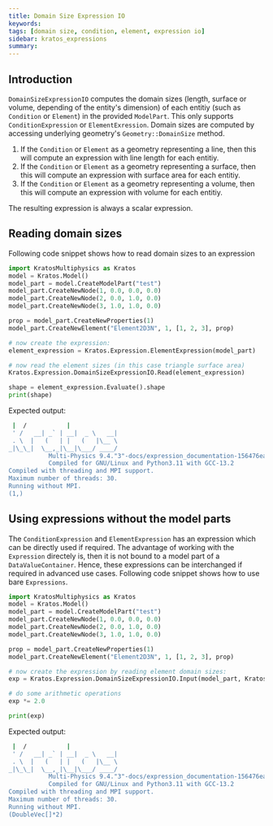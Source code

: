 ```yaml
---
title: Domain Size Expression IO
keywords: 
tags: [domain size, condition, element, expression io]
sidebar: kratos_expressions
summary: 
---
```


## Introduction

```DomainSizeExpressionIO``` computes the domain sizes (length, surface or volume, depending of the entity's dimension) of each entitiy (such as ```Condition``` or ```Element```) in the provided `ModelPart`. This only supports ```ConditionExpression``` or ```ElementExression```. Domain sizes are computed by accessing underlying geometry's ```Geometry::DomainSize``` method.

1. If the ```Condition``` or ```Element``` as a geometry representing a line, then this will compute an expression with line length for each entitiy.
2. If the ```Condition``` or ```Element``` as a geometry representing a surface, then this will compute an expression with surface area for each entitiy.
3. If the ```Condition``` or ```Element``` as a geometry representing a volume, then this will compute an expression with volume for each entitiy.

The resulting expression is always a scalar expression.

## Reading domain sizes
Following code snippet shows how to read domain sizes to an expression
```python
import KratosMultiphysics as Kratos
model = Kratos.Model()
model_part = model.CreateModelPart("test")
model_part.CreateNewNode(1, 0.0, 0.0, 0.0)
model_part.CreateNewNode(2, 0.0, 1.0, 0.0)
model_part.CreateNewNode(3, 1.0, 1.0, 0.0)

prop = model_part.CreateNewProperties(1)
model_part.CreateNewElement("Element2D3N", 1, [1, 2, 3], prop)

# now create the expression:
element_expression = Kratos.Expression.ElementExpression(model_part)

# now read the element sizes (in this case triangle surface area)
Kratos.Expression.DomainSizeExpressionIO.Read(element_expression)

shape = element_expression.Evaluate().shape
print(shape)
```

Expected output:
```bash
 |  /           |                  
 ' /   __| _` | __|  _ \   __|    
 . \  |   (   | |   (   |\__ \  
_|\_\_|  \__,_|\__|\___/ ____/
           Multi-Physics 9.4."3"-docs/expression_documentation-156476ea1c-Release-x86_64
           Compiled for GNU/Linux and Python3.11 with GCC-13.2
Compiled with threading and MPI support.
Maximum number of threads: 30.
Running without MPI.
(1,)
```

## Using expressions without the model parts
The ```ConditionExpression``` and ```ElementExpression``` has an expression which can be directly used if required. The advantage of working
with the ```Expression``` directely is, then it is not bound to a model part of a ```DataValueContainer```. Hence, these expressions can be interchanged if required in
advanced use cases. Following code snippet shows how to use bare ```Expressions```.
```python
import KratosMultiphysics as Kratos
model = Kratos.Model()
model_part = model.CreateModelPart("test")
model_part.CreateNewNode(1, 0.0, 0.0, 0.0)
model_part.CreateNewNode(2, 0.0, 1.0, 0.0)
model_part.CreateNewNode(3, 1.0, 1.0, 0.0)

prop = model_part.CreateNewProperties(1)
model_part.CreateNewElement("Element2D3N", 1, [1, 2, 3], prop)

# now create the expression by reading element domain sizes:
exp = Kratos.Expression.DomainSizeExpressionIO.Input(model_part, Kratos.Globals.DataLocation.Element).Execute()

# do some arithmetic operations
exp *= 2.0

print(exp)
```

Expected output:
```bash
 |  /           |                  
 ' /   __| _` | __|  _ \   __|    
 . \  |   (   | |   (   |\__ \  
_|\_\_|  \__,_|\__|\___/ ____/
           Multi-Physics 9.4."3"-docs/expression_documentation-156476ea1c-Release-x86_64
           Compiled for GNU/Linux and Python3.11 with GCC-13.2
Compiled with threading and MPI support.
Maximum number of threads: 30.
Running without MPI.
(DoubleVec[]*2)
```
